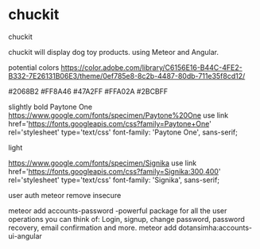 # chuckit
chuckit 

chuckit will display dog toy products. using Meteor and Angular.

potential colors 
https://color.adobe.com/library/C6156E16-B44C-4FE2-B332-7E26131B06E3/theme/0ef785e8-8c2b-4487-80db-711e35f8cd12/

#2068B2
#FF8A46
#47A2FF
#FFA02A
#2BCBFF

slightly bold 
Paytone One 
https://www.google.com/fonts/specimen/Paytone%20One
use link href='https://fonts.googleapis.com/css?family=Paytone+One' rel='stylesheet' type='text/css'
font-family: 'Paytone One', sans-serif;

light

https://www.google.com/fonts/specimen/Signika
use link href='https://fonts.googleapis.com/css?family=Signika:300,400' rel='stylesheet' type='text/css'
font-family: 'Signika', sans-serif;

user auth
meteor remove insecure

meteor add accounts-password 
-powerful package for all the user operations you can think of: Login, signup, change password, password recovery, email confirmation and more.
 meteor add dotansimha:accounts-ui-angular